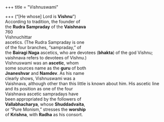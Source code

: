 +++
title = "Vishnuswami"

+++
(“[He whose] Lord is **Vishnu**”)  
According to tradition, the founder of  
the **Rudra Sampraday** of the **Vaishnava**  
760  
Vishnuchittar  
ascetics. (The Rudra Sampraday is one  
of the four branches, “sampraday,” of  
the **Bairagi Naga** ascetics, who are devotees (**bhakta**) of the god Vishnu; vaishnava refers to devotees of Vishnu.)  
Vishnuswami was an **ascetic**, whom  
some sources name as the **guru** of both  
**Jnaneshvar** and **Namdev**. As his name  
clearly shows, Vishnuswami was a  
Vaishnava, although other than this little is known about him. His ascetic line  
and its position as one of the four  
Vaishnava ascetic sampradays have  
been appropriated by the followers of  
**Vallabhacharya**, whose **Shuddadvaita**,  
or “Pure Monism,” stresses the **worship**  
of **Krishna**, with **Radha** as his consort.